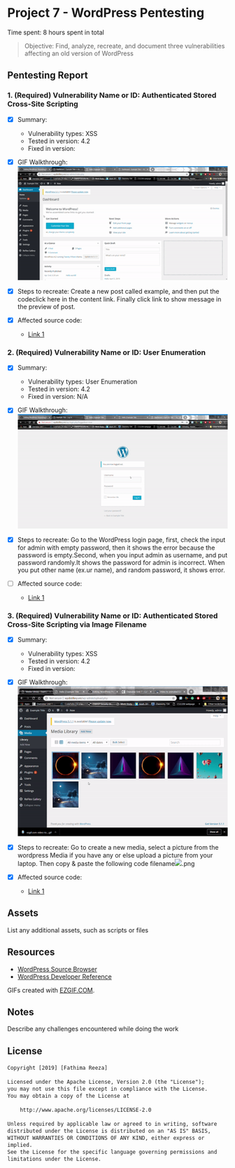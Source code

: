 # Project 7 - WordPress Pentesting

Time spent: 8 hours spent in total

> Objective: Find, analyze, recreate, and document three vulnerabilities affecting an old version of WordPress

## Pentesting Report

### 1. (Required) Vulnerability Name or ID: Authenticated Stored Cross-Site Scripting
  - [x] Summary: 
    - Vulnerability types: XSS
    - Tested in version: 4.2
    - Fixed in version: 
  - [x] GIF Walkthrough: ![](XSS.gif)
  
  
  
  
  
  - [x] Steps to recreate: 
        Create a new post called example, and then put the code<a onmouseover= "alert('Welcome to CodePath!')" >click here</a> in the content             link. Finally click link to show message in the preview of post.
  - [x] Affected source code:
    - [Link 1](https://core.trac.wordpress.org/browser/tags/version/src/source_file.php)
    
    
    
    
### 2. (Required) Vulnerability Name or ID: User Enumeration
  - [x] Summary: 
    - Vulnerability types: User Enumeration
    - Tested in version: 4.2
    - Fixed in version: N/A
  - [x] GIF Walkthrough: ![](UserEnumaration.gif)
  
  
  - [x] Steps to recreate: 
        Go to the WordPress login page, first, check the input for admin with empty password, then it shows the error because the               password is empty.Second, when you input admin as username, and put password randomly.It shows the password for admin is                 incorrect. When you put other name (ex.ur name), and random password, it shows error.
  - [ ] Affected source code:
    - [Link 1](https://core.trac.wordpress.org/browser/tags/version/src/source_file.php)
    
    
    
### 3. (Required) Vulnerability Name or ID: Authenticated Stored Cross-Site Scripting via Image Filename
  - [x] Summary: 
    - Vulnerability types: XSS
    - Tested in version: 4.2
    - Fixed in version: 
  - [x] GIF Walkthrough: ![](MediaXSS.gif)
  
  
  - [x] Steps to recreate: 
        Go to create a new media, select a picture from the wordpress Media if you have any or else upload a picture from your laptop.           Then copy & paste the following code
        filename<img src=a onerror=alert(1)>.png
  
  - [x] Affected source code:
    - [Link 1](https://core.trac.wordpress.org/browser/tags/version/src/source_file.php)


## Assets

List any additional assets, such as scripts or files

## Resources

- [WordPress Source Browser](https://core.trac.wordpress.org/browser/)
- [WordPress Developer Reference](https://developer.wordpress.org/reference/)

GIFs created with [EZGIF.COM](https://ezgif.com/video-to-gif).

## Notes

Describe any challenges encountered while doing the work

## License

    Copyright [2019] [Fathima Reeza]

    Licensed under the Apache License, Version 2.0 (the "License");
    you may not use this file except in compliance with the License.
    You may obtain a copy of the License at

        http://www.apache.org/licenses/LICENSE-2.0

    Unless required by applicable law or agreed to in writing, software
    distributed under the License is distributed on an "AS IS" BASIS,
    WITHOUT WARRANTIES OR CONDITIONS OF ANY KIND, either express or implied.
    See the License for the specific language governing permissions and
    limitations under the License.

